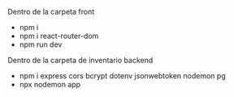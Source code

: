 
Dentro de la carpeta front

- npm i 
- npm i react-router-dom
- npm run dev

Dentro de la carpeta de inventario backend 

- npm i express cors bcrypt dotenv jsonwebtoken nodemon pg
- npx nodemon app
